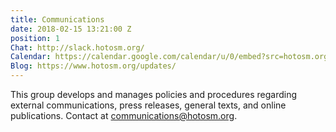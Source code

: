 ```yaml
---
title: Communications
date: 2018-02-15 13:21:00 Z
position: 1
Chat: http://slack.hotosm.org/
Calendar: https://calendar.google.com/calendar/u/0/embed?src=hotosm.org_848e89aaiab04ag94d23rqn558@group.calendar.google.com
Blog: https://www.hotosm.org/updates/
---
```


This group develops and manages policies and procedures regarding external communications, press releases, general texts, and online publications. Contact at [communications@hotosm.org](mailto:communications@hotosm.org).

